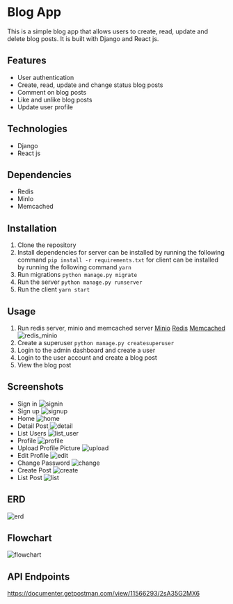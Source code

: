 <!-- i want to make readme for my project -->

# Blog App

This is a simple blog app that allows users to create, read, update and delete blog posts. It is built with Django and React js.

## Features

- User authentication
- Create, read, update and change status blog posts
- Comment on blog posts
- Like and unlike blog posts
- Update user profile

## Technologies

- Django
- React js

## Dependencies

- Redis
- MinIo
- Memcached

## Installation

1. Clone the repository
2. Install dependencies
   for server can be installed by running the following command
   `pip install -r requirements.txt`
   for client can be installed by running the following command
   `yarn`
3. Run migrations
   `python manage.py migrate`
4. Run the server
   `python manage.py runserver`
5. Run the client
   `yarn start`

## Usage

1. Run redis server, minio and memcached server
   [Minio](https://docs.min.io/docs/minio-quickstart-guide.html)
   [Redis](https://redis.io/download)
   [Memcached](https://memcached.org/)
   ![redis_minio](./screenshoot/redis_minio.png)
2. Create a superuser
   `python manage.py createsuperuser`
3. Login to the admin dashboard and create a user
4. Login to the user account and create a blog post
5. View the blog post

## Screenshots

- Sign in
  ![signin](./screenshoot/signin_page.png)
- Sign up
  ![signup](./screenshoot/signup_page.png)
- Home
  ![home](./screenshoot/home_page.png)
- Detail Post
  ![detail](./screenshoot/detail_post.png)
- List Users
  ![list_user](./screenshoot/list_users_page.png)
- Profile
  ![profile](./screenshoot/profile_page.png)
- Upload Profile Picture
  ![upload](./screenshoot/upload_profile_photo.png)
- Edit Profile
  ![edit](./screenshoot/edit_profile.png)
- Change Password
  ![change](./screenshoot/change_password.png)
- Create Post
  ![create](./screenshoot/create_post.png)
- List Post
  ![list](./screenshoot/list_page_user.png)

## ERD

![erd](./screenshoot/blog-app-ERD.png)

## Flowchart

![flowchart](./screenshoot/blog-app-flowchart.png)

## API Endpoints

https://documenter.getpostman.com/view/11566293/2sA35G2MX6
